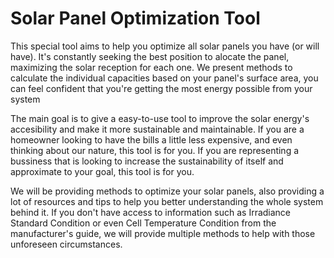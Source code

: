 # Solar Panel Optimization Tool

This special tool aims to help you optimize all solar panels you have (or will have). It's constantly seeking the best position to alocate the panel, maximizing the solar reception for each one. We present methods to calculate the individual capacities based on your panel's surface area, you can feel confident that you're getting the most energy possible from your system

The main goal is to give a easy-to-use tool to improve the solar energy's accesibility and make it more sustainable and maintainable. If you are a homeowner looking to have the bills a little less expensive, and even thinking about our nature, this tool is for you. If you are representing a bussiness that is looking to increase the sustainability of itself and approximate to your goal, this tool is for you. 

We will be providing methods to optimize your solar panels, also providing a lot of resources and tips to help you better understanding the whole system behind it. If you don't have access to information such as Irradiance Standard Condition or even Cell Temperature Condition from the manufacturer's guide, we will provide multiple methods to help with those unforeseen circumstances. 
